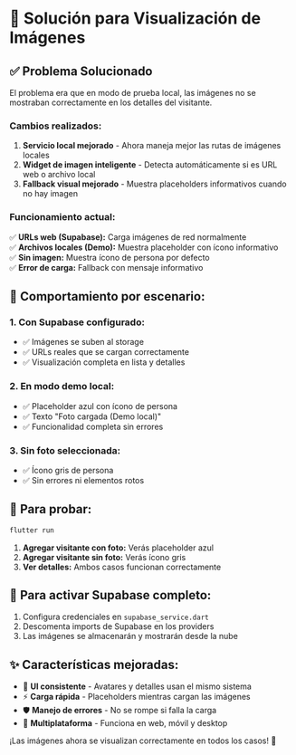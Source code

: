 # 📸 Solución para Visualización de Imágenes

## ✅ **Problema Solucionado**

El problema era que en modo de prueba local, las imágenes no se mostraban correctamente en los detalles del visitante.

### **Cambios realizados:**

1. **Servicio local mejorado** - Ahora maneja mejor las rutas de imágenes locales
2. **Widget de imagen inteligente** - Detecta automáticamente si es URL web o archivo local
3. **Fallback visual mejorado** - Muestra placeholders informativos cuando no hay imagen

### **Funcionamiento actual:**

✅ **URLs web (Supabase):** Carga imágenes de red normalmente  
✅ **Archivos locales (Demo):** Muestra placeholder con ícono informativo  
✅ **Sin imagen:** Muestra ícono de persona por defecto  
✅ **Error de carga:** Fallback con mensaje informativo  

## 🎯 **Comportamiento por escenario:**

### **1. Con Supabase configurado:**
- ✅ Imágenes se suben al storage
- ✅ URLs reales que se cargan correctamente
- ✅ Visualización completa en lista y detalles

### **2. En modo demo local:**
- ✅ Placeholder azul con ícono de persona
- ✅ Texto "Foto cargada (Demo local)"
- ✅ Funcionalidad completa sin errores

### **3. Sin foto seleccionada:**
- ✅ Ícono gris de persona
- ✅ Sin errores ni elementos rotos

## 🚀 **Para probar:**

```bash
flutter run
```

1. **Agregar visitante con foto:** Verás placeholder azul
2. **Agregar visitante sin foto:** Verás ícono gris
3. **Ver detalles:** Ambos casos funcionan correctamente

## 🔄 **Para activar Supabase completo:**

1. Configura credenciales en `supabase_service.dart`
2. Descomenta imports de Supabase en los providers
3. Las imágenes se almacenarán y mostrarán desde la nube

## ✨ **Características mejoradas:**

- 🎨 **UI consistente** - Avatares y detalles usan el mismo sistema
- ⚡ **Carga rápida** - Placeholders mientras cargan las imágenes
- 🛡️ **Manejo de errores** - No se rompe si falla la carga
- 📱 **Multiplataforma** - Funciona en web, móvil y desktop

¡Las imágenes ahora se visualizan correctamente en todos los casos! 🎉
